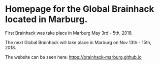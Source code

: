# Homepage for the Global Brainhack located in Marburg.

First Brainhack was take place in Marburg May 3rd - 5th, 2018.

The next Global Brainhack will take place in Marburg on Nov 13th - 15th, 2018.

The website can be seen here: https://brainhack-marburg.github.io

 
